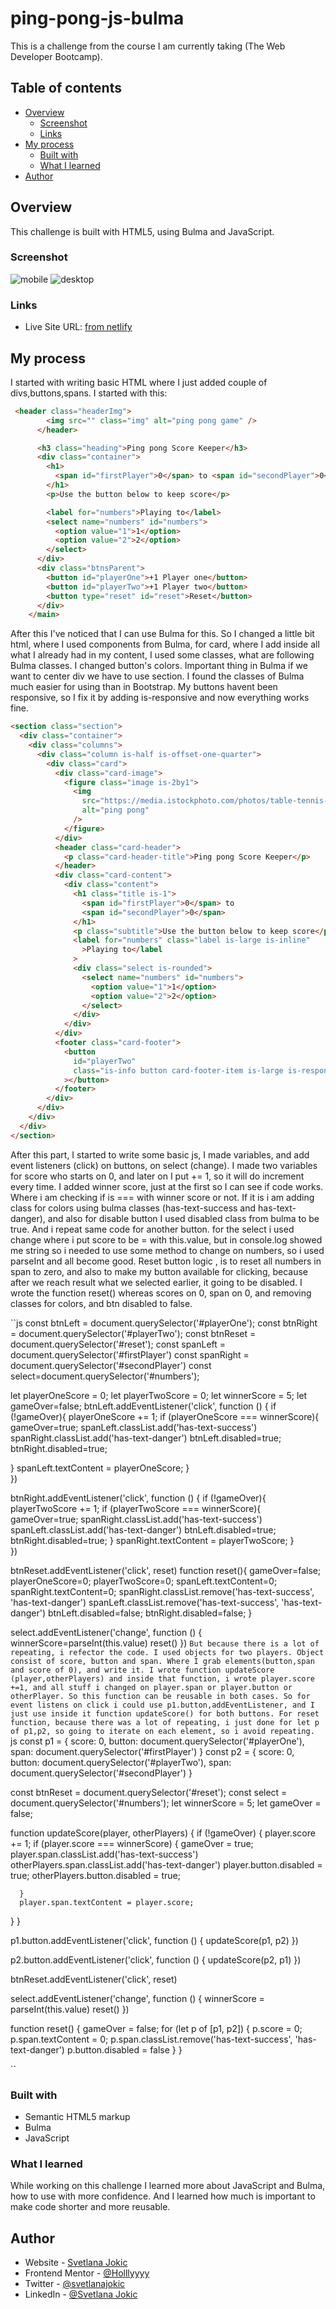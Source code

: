 # ping-pong-js-bulma

This is a challenge from the course I am currently taking (The Web Developer Bootcamp).

## Table of contents

- [Overview](#overview)
  - [Screenshot](#screenshot)
  - [Links](#links)
- [My process](#my-process)
  - [Built with](#built-with)
  - [What I learned](#what-i-learned)
- [Author](#author)

## Overview

This challenge is built with HTML5, using Bulma and JavaScript.

### Screenshot

![mobile](ss-mobile.jpg)
![desktop](ss-desktop.png)

### Links

- Live Site URL: [from netlify](https://ping-pong-js-bulma.netlify.app/)

## My process

I started with writing basic HTML where I just added couple of divs,buttons,spans.
I started with this:

```html
 <header class="headerImg">
        <img src="" class="img" alt="ping pong game" />
      </header>

      <h3 class="heading">Ping pong Score Keeper</h3>
      <div class="container">
        <h1>
          <span id="firstPlayer">0</span> to <span id="secondPlayer">0</span>
        </h1>
        <p>Use the button below to keep score</p>

        <label for="numbers">Playing to</label>
        <select name="numbers" id="numbers">
          <option value="1">1</option>
          <option value="2">2</option>
        </select>
      </div>
      <div class="btnsParent">
        <button id="playerOne">+1 Player one</button>
        <button id="playerTwo">+1 Player two</button>
        <button type="reset" id="reset">Reset</button>
      </div>
    </main>
```

After this I've noticed that I can use Bulma for this. So I changed a little bit html, where I used components from Bulma, for card, where I add inside all what I already had in my content, I used some classes, what are following Bulma classes. I changed button's colors. Important thing in Bulma if we want to center div we have to use section. I found the classes of Bulma much easier for using than in Bootstrap. My buttons havent been responsive, so I fix it by adding is-responsive and now everything works fine.

```html
<section class="section">
  <div class="container">
    <div class="columns">
      <div class="column is-half is-offset-one-quarter">
        <div class="card">
          <div class="card-image">
            <figure class="image is-2by1">
              <img
                src="https://media.istockphoto.com/photos/table-tennis-equipment-picture-id1192307192?k=20&m=1192307192&s=170667a&w=0&h=7OyzFcAo0AkMLdqjT-0WIYigvakYL8eHWJmGgtOZBtQ="
                alt="ping pong"
              />
            </figure>
          </div>
          <header class="card-header">
            <p class="card-header-title">Ping pong Score Keeper</p>
          </header>
          <div class="card-content">
            <div class="content">
              <h1 class="title is-1">
                <span id="firstPlayer">0</span> to
                <span id="secondPlayer">0</span>
              </h1>
              <p class="subtitle">Use the button below to keep score</p>
              <label for="numbers" class="label is-large is-inline"
                >Playing to</label
              >
              <div class="select is-rounded">
                <select name="numbers" id="numbers">
                  <option value="1">1</option>
                  <option value="2">2</option>
                </select>
              </div>
            </div>
          </div>
          <footer class="card-footer">
            <button
              id="playerTwo"
              class="is-info button card-footer-item is-large is-responsive"
            ></button>
          </footer>
        </div>
      </div>
    </div>
  </div>
</section>
```

After this part, I started to write some basic js, I made variables, and add event listeners (click) on buttons, on select (change). I made two variables for score who starts on 0, and later on I put += 1, so it will do increment every time.
I added winner score, just at the first so I can see if code works. Where i am checking if is === with winner score or not. If it is i am adding class for colors using bulma classes (has-text-success and has-text-danger), and also for disable button I used disabled class from bulma to be true. And i repeat same code for another button. for the select i used change where i put score to be = with this.value, but in console.log showed me string so i needed to use some method to change on numbers, so i used parseInt and all become good. Reset button logic , is to reset all numbers in span to zero, and also to make my button available for clicking, because after we reach result what we selected earlier, it going to be disabled. I wrote the function reset() whereas scores on 0, span on 0, and removing classes for colors, and btn disabled to false.

``js
const btnLeft = document.querySelector('#playerOne');
const btnRight = document.querySelector('#playerTwo');
const btnReset = document.querySelector('#reset');
const spanLeft = document.querySelector('#firstPlayer')
const spanRight = document.querySelector('#secondPlayer')
const select=document.querySelector('#numbers');

let playerOneScore = 0;
let playerTwoScore = 0;
let winnerScore = 5;
let gameOver=false;
btnLeft.addEventListener('click', function () {
if (!gameOver){
playerOneScore += 1;
if (playerOneScore === winnerScore){
gameOver=true;
spanLeft.classList.add('has-text-success')
spanRight.classList.add('has-text-danger')
btnLeft.disabled=true;
btnRight.disabled=true;

}
spanLeft.textContent = playerOneScore;
}  
})

btnRight.addEventListener('click', function () {
if (!gameOver){
playerTwoScore += 1;
if (playerTwoScore === winnerScore){
gameOver=true;
spanRight.classList.add('has-text-success')
spanLeft.classList.add('has-text-danger')
btnLeft.disabled=true;
btnRight.disabled=true;
}
spanRight.textContent = playerTwoScore;
}  
 })

btnReset.addEventListener('click', reset)
function reset(){
gameOver=false;
playerOneScore=0;
playerTwoScore=0;
spanLeft.textContent=0;
spanRight.textContent=0;
spanRight.classList.remove('has-text-success', 'has-text-danger')
spanLeft.classList.remove('has-text-success', 'has-text-danger')
btnLeft.disabled=false;
btnRight.disabled=false;
}

select.addEventListener('change', function () {
winnerScore=parseInt(this.value)
reset()
})
`But because there is a lot of repeating, i refector the code. I used objects for two players. Object consist of score, button and span. Where I grab elements(button,span and score of 0), and write it. I wrote function updateScore (player,otherPlayers) and inside that function, i wrote player.score +=1, and all stuff i changed on player.span or player.button or otherPlayer. So this function can be reusable in both cases. So for event listens on click i could use p1.button,addEventListener, and I just use inside it function updateScore() for both buttons. For reset function, because there was a lot of repeating, i just done for let p of p1,p2, so going to iterate on each element, so i avoid repeating. `js
const p1 = {
score: 0,
button: document.querySelector('#playerOne'),
span: document.querySelector('#firstPlayer')
}
const p2 = {
score: 0,
button: document.querySelector('#playerTwo'),
span: document.querySelector('#secondPlayer')
}

const btnReset = document.querySelector('#reset');
const select = document.querySelector('#numbers');
let winnerScore = 5;
let gameOver = false;

function updateScore(player, otherPlayers) {
if (!gameOver) {
player.score += 1;
if (player.score === winnerScore) {
gameOver = true;
player.span.classList.add('has-text-success')
otherPlayers.span.classList.add('has-text-danger')
player.button.disabled = true;
otherPlayers.button.disabled = true;

      }
      player.span.textContent = player.score;

}
}

p1.button.addEventListener('click', function () {
updateScore(p1, p2)
})

p2.button.addEventListener('click', function () {
updateScore(p2, p1)
})

btnReset.addEventListener('click', reset)

select.addEventListener('change', function () {
winnerScore = parseInt(this.value)
reset()
})

function reset() {
gameOver = false;
for (let p of [p1, p2]) {
p.score = 0;
p.span.textContent = 0;
p.span.classList.remove('has-text-success', 'has-text-danger')
p.button.disabled = false
}
}

``

### Built with

- Semantic HTML5 markup
- Bulma
- JavaScript

### What I learned

While working on this challenge I learned more about JavaScript and Bulma, how to use with more confidence. And I learned how much is important to make code shorter and more reusable.

## Author

- Website - [Svetlana Jokic](https://my-portfolio-hollyy.netlify.app/)
- Frontend Mentor - [@Holllyyyy](https://www.frontendmentor.io/profile/Holllyyyy)
- Twitter - [@svetlanajokic](https://twitter.com/svetlanajokic)
- LinkedIn - [@Svetlana Jokic](https://www.linkedin.com/in/svetlana-jokic-787432100/)
